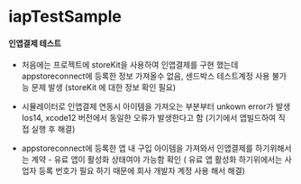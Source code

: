# iapTestSample
#### 인앱결제 테스트

+ 처음에는 프로젝트에 storeKit을 사용하여 인앱결제를 구현 했는데 appstoreconnect에 등록한 정보 가져올수 없음, 센드박스 테스트계정 사용 불가능 문제 발생
(storeKit 에 대한 정보 확인 필요)

+ 시뮬레이터로 인앱결제 연동시 아이템을 가져오는 부분부터 unkown error가 발생
  Ios14, xcode12 버전에서 동일한 오류가 발생한다고 함 (기기에서 앱빌드하여 직접 실행 후 해결)

+ appstoreconnect에 등록한 앱 내 구입 아이템을 가져와서 인앱결제를 하기위해서는
계약 - 유료 앱이 활성화 상태여야 가능함 확인 ( 유료 앱 활성화 하기위에서는 사업자 등록 번호가 필요 하기 때문에 회사 개발자 계정 사용 해서 해결)
